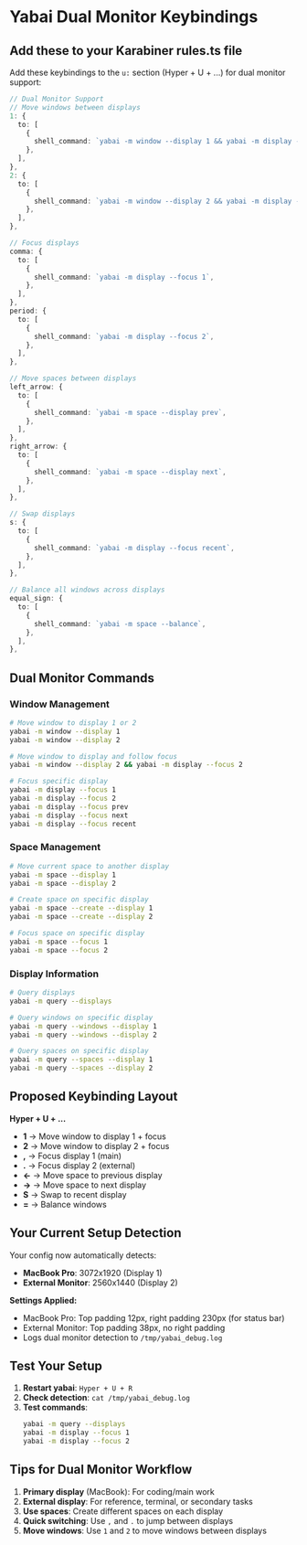 # Yabai Dual Monitor Keybindings

## Add these to your Karabiner rules.ts file

Add these keybindings to the `u:` section (Hyper + U + ...) for dual monitor support:

```typescript
// Dual Monitor Support
// Move windows between displays
1: {
  to: [
    {
      shell_command: `yabai -m window --display 1 && yabai -m display --focus 1`,
    },
  ],
},
2: {
  to: [
    {
      shell_command: `yabai -m window --display 2 && yabai -m display --focus 2`,
    },
  ],
},

// Focus displays
comma: {
  to: [
    {
      shell_command: `yabai -m display --focus 1`,
    },
  ],
},
period: {
  to: [
    {
      shell_command: `yabai -m display --focus 2`,
    },
  ],
},

// Move spaces between displays
left_arrow: {
  to: [
    {
      shell_command: `yabai -m space --display prev`,
    },
  ],
},
right_arrow: {
  to: [
    {
      shell_command: `yabai -m space --display next`,
    },
  ],
},

// Swap displays
s: {
  to: [
    {
      shell_command: `yabai -m display --focus recent`,
    },
  ],
},

// Balance all windows across displays
equal_sign: {
  to: [
    {
      shell_command: `yabai -m space --balance`,
    },
  ],
},
```

## Dual Monitor Commands

### Window Management
```bash
# Move window to display 1 or 2
yabai -m window --display 1
yabai -m window --display 2

# Move window to display and follow focus
yabai -m window --display 2 && yabai -m display --focus 2

# Focus specific display
yabai -m display --focus 1
yabai -m display --focus 2
yabai -m display --focus prev
yabai -m display --focus next
yabai -m display --focus recent
```

### Space Management
```bash
# Move current space to another display
yabai -m space --display 1
yabai -m space --display 2

# Create space on specific display
yabai -m space --create --display 1
yabai -m space --create --display 2

# Focus space on specific display
yabai -m space --focus 1
yabai -m space --focus 2
```

### Display Information
```bash
# Query displays
yabai -m query --displays

# Query windows on specific display
yabai -m query --windows --display 1
yabai -m query --windows --display 2

# Query spaces on specific display
yabai -m query --spaces --display 1
yabai -m query --spaces --display 2
```

## Proposed Keybinding Layout

**Hyper + U + ...**
- **1** → Move window to display 1 + focus
- **2** → Move window to display 2 + focus
- **,** → Focus display 1 (main)
- **.** → Focus display 2 (external)
- **←** → Move space to previous display
- **→** → Move space to next display
- **S** → Swap to recent display
- **=** → Balance windows

## Your Current Setup Detection

Your config now automatically detects:
- **MacBook Pro**: 3072x1920 (Display 1)
- **External Monitor**: 2560x1440 (Display 2)

**Settings Applied:**
- MacBook Pro: Top padding 12px, right padding 230px (for status bar)
- External Monitor: Top padding 38px, no right padding
- Logs dual monitor detection to `/tmp/yabai_debug.log`

## Test Your Setup

1. **Restart yabai**: `Hyper + U + R`
2. **Check detection**: `cat /tmp/yabai_debug.log`
3. **Test commands**:
   ```bash
   yabai -m query --displays
   yabai -m display --focus 1
   yabai -m display --focus 2
   ```

## Tips for Dual Monitor Workflow

1. **Primary display** (MacBook): For coding/main work
2. **External display**: For reference, terminal, or secondary tasks
3. **Use spaces**: Create different spaces on each display
4. **Quick switching**: Use `,` and `.` to jump between displays
5. **Move windows**: Use `1` and `2` to move windows between displays